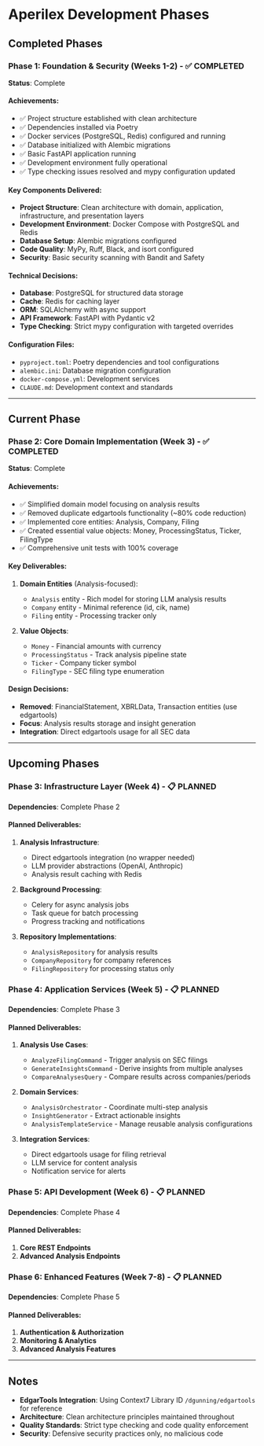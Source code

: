 # Aperilex Development Phases

## Completed Phases

### Phase 1: Foundation & Security (Weeks 1-2) - ✅ COMPLETED
**Status**: Complete

#### Achievements:
- ✅ Project structure established with clean architecture
- ✅ Dependencies installed via Poetry
- ✅ Docker services (PostgreSQL, Redis) configured and running
- ✅ Database initialized with Alembic migrations
- ✅ Basic FastAPI application running
- ✅ Development environment fully operational
- ✅ Type checking issues resolved and mypy configuration updated

#### Key Components Delivered:
- **Project Structure**: Clean architecture with domain, application, infrastructure, and presentation layers
- **Development Environment**: Docker Compose with PostgreSQL and Redis
- **Database Setup**: Alembic migrations configured
- **Code Quality**: MyPy, Ruff, Black, and isort configured
- **Security**: Basic security scanning with Bandit and Safety

#### Technical Decisions:
- **Database**: PostgreSQL for structured data storage
- **Cache**: Redis for caching layer
- **ORM**: SQLAlchemy with async support
- **API Framework**: FastAPI with Pydantic v2
- **Type Checking**: Strict mypy configuration with targeted overrides

#### Configuration Files:
- `pyproject.toml`: Poetry dependencies and tool configurations
- `alembic.ini`: Database migration configuration
- `docker-compose.yml`: Development services
- `CLAUDE.md`: Development context and standards

---

## Current Phase

### Phase 2: Core Domain Implementation (Week 3) - ✅ COMPLETED
**Status**: Complete

#### Achievements:
- ✅ Simplified domain model focusing on analysis results
- ✅ Removed duplicate edgartools functionality (~80% code reduction)
- ✅ Implemented core entities: Analysis, Company, Filing
- ✅ Created essential value objects: Money, ProcessingStatus, Ticker, FilingType
- ✅ Comprehensive unit tests with 100% coverage

#### Key Deliverables:
1. **Domain Entities** (Analysis-focused):
   - `Analysis` entity - Rich model for storing LLM analysis results
   - `Company` entity - Minimal reference (id, cik, name)
   - `Filing` entity - Processing tracker only

2. **Value Objects**:
   - `Money` - Financial amounts with currency
   - `ProcessingStatus` - Track analysis pipeline state
   - `Ticker` - Company ticker symbol
   - `FilingType` - SEC filing type enumeration

#### Design Decisions:
- **Removed**: FinancialStatement, XBRLData, Transaction entities (use edgartools)
- **Focus**: Analysis results storage and insight generation
- **Integration**: Direct edgartools usage for all SEC data

---

## Upcoming Phases

### Phase 3: Infrastructure Layer (Week 4) - 📋 PLANNED
**Dependencies**: Complete Phase 2

#### Planned Deliverables:
1. **Analysis Infrastructure**:
   - Direct edgartools integration (no wrapper needed)
   - LLM provider abstractions (OpenAI, Anthropic)
   - Analysis result caching with Redis
   
2. **Background Processing**:
   - Celery for async analysis jobs
   - Task queue for batch processing
   - Progress tracking and notifications

3. **Repository Implementations**:
   - `AnalysisRepository` for analysis results
   - `CompanyRepository` for company references
   - `FilingRepository` for processing status only

### Phase 4: Application Services (Week 5) - 📋 PLANNED
**Dependencies**: Complete Phase 3

#### Planned Deliverables:
1. **Analysis Use Cases**:
   - `AnalyzeFilingCommand` - Trigger analysis on SEC filings
   - `GenerateInsightsCommand` - Derive insights from multiple analyses
   - `CompareAnalysesQuery` - Compare results across companies/periods
   
2. **Domain Services**:
   - `AnalysisOrchestrator` - Coordinate multi-step analysis
   - `InsightGenerator` - Extract actionable insights
   - `AnalysisTemplateService` - Manage reusable analysis configurations

3. **Integration Services**:
   - Direct edgartools usage for filing retrieval
   - LLM service for content analysis
   - Notification service for alerts

### Phase 5: API Development (Week 6) - 📋 PLANNED
**Dependencies**: Complete Phase 4

#### Planned Deliverables:
1. **Core REST Endpoints**
2. **Advanced Analysis Endpoints**

### Phase 6: Enhanced Features (Week 7-8) - 📋 PLANNED
**Dependencies**: Complete Phase 5

#### Planned Deliverables:
1. **Authentication & Authorization**
2. **Monitoring & Analytics**
3. **Advanced Analysis Features**

---

## Notes

- **EdgarTools Integration**: Using Context7 Library ID `/dgunning/edgartools` for reference
- **Architecture**: Clean architecture principles maintained throughout
- **Quality Standards**: Strict type checking and code quality enforcement
- **Security**: Defensive security practices only, no malicious code